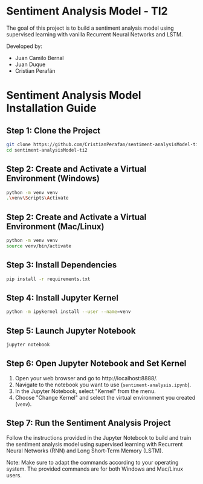 # **Sentiment Analysis Model - TI2**
The goal of this project is to build a sentiment analysis model using supervised learning with vanilla Recurrent Neural Networks and LSTM.

Developed by:
- Juan Camilo Bernal
- Juan Duque
- Cristian Perafán


# Sentiment Analysis Model Installation Guide

## Step 1: Clone the Project
```bash
git clone https://github.com/CristianPerafan/sentiment-analysisModel-ti2
cd sentiment-analysisModel-ti2
```

## Step 2: Create and Activate a Virtual Environment (Windows)
```bash
python -m venv venv
.\venv\Scripts\Activate
```

## Step 2: Create and Activate a Virtual Environment (Mac/Linux)
```bash
python -m venv venv
source venv/bin/activate
```

## Step 3: Install Dependencies
```bash
pip install -r requirements.txt
```

## Step 4: Install Jupyter Kernel
```bash
python -m ipykernel install --user --name=venv
```

## Step 5: Launch Jupyter Notebook
```bash
jupyter notebook
```

## Step 6: Open Jupyter Notebook and Set Kernel
1. Open your web browser and go to http://localhost:8888/.
2. Navigate to the notebook you want to use (`sentiment-analysis.ipynb`).
3. In the Jupyter Notebook, select "Kernel" from the menu.
4. Choose "Change Kernel" and select the virtual environment you created (`venv`).

## Step 7: Run the Sentiment Analysis Project
Follow the instructions provided in the Jupyter Notebook to build and train the sentiment analysis model using supervised learning with Recurrent Neural Networks (RNN) and Long Short-Term Memory (LSTM).

Note: Make sure to adapt the commands according to your operating system. The provided commands are for both Windows and Mac/Linux users.
